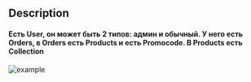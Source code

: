 
## Description

#### Есть User, он может быть 2 типов: админ и обычный. У него есть Orders, в Orders есть Products и есть Promocode. В Products есть Collection 

![example](https://github.com/is-web-y24/created-by-pavel/blob/main/public/img/diagram.png)

